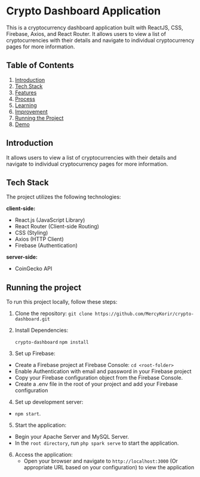 # Crypto Dashboard Application

This is a cryptocurrency dashboard application built with ReactJS, CSS, Firebase, Axios, and React Router. It allows users to view a list of cryptocurrencies with their details and navigate to individual cryptocurrency pages for more information.

## Table of Contents

1. [Introduction](#introduction)
2. [Tech Stack](#tech-stack)
3. [Features](#features)
4. [Process](#process)
5. [Learning](#learning)
6. [Improvement](#improvement)
7. [Running the Project](#running-the-project)
8. [Demo](#demo)

## Introduction

It allows users to view a list of cryptocurrencies with their details and navigate to individual cryptocurrency pages for more information.

## Tech Stack

The project utilizes the following technologies:

**client-side:**

- React.js (JavaScript Library)
- React Router (Client-side Routing)
- CSS (Styling)
- Axios (HTTP Client)
- Firebase (Authentication)

**server-side:**

-  CoinGecko API

## Running the project

To run this project locally, follow these steps:

1. Clone the repository:
   `git clone https://github.com/MercyKorir/crypto-dashboard.git`

2. Install Dependencies:

    `crypto-dashboard`
    `npm install`

3. Set up Firebase:

- Create a Firebase project at Firebase Console:
  `cd <root-folder>`
- Enable Authentication with email and password in your Firebase project
- Copy your Firebase configuration object from the Firebase Console.
- Create a .env file in the root of your project and add your Firebase configuration

4. Set up development server:

- `npm start`.

5. Start the application:

- Begin your Apache Server and MySQL Server.
- In the `root directory`, run `php spark serve` to start the application.

6. Access the application:
   - Open your browser and navigate to `http://localhost:3000` (Or appropriate URL based on your configuration) to view the application 

